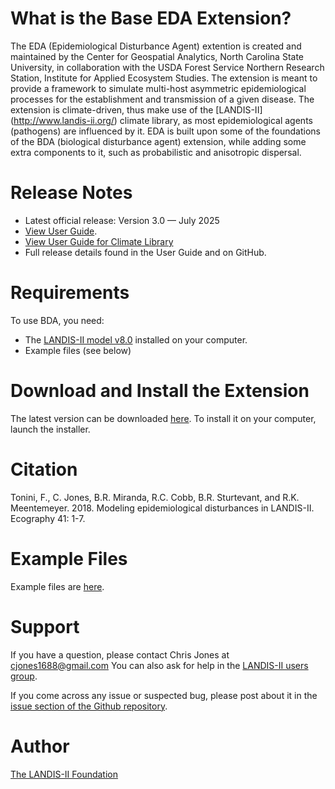 # What is the Base EDA Extension?

The EDA (Epidemiological Disturbance Agent) extention is created and maintained by the Center for Geospatial Analytics, North Carolina State University, in collaboration with the USDA Forest Service Northern Research Station, Institute for Applied Ecosystem Studies. The extension is meant to provide a framework to simulate multi-host asymmetric epidemiological processes for the establishment and transmission of a given disease. The extension is climate-driven, thus make use of the [LANDIS-II] (http://www.landis-ii.org/) climate library, as most epidemiological agents (pathogens) are influenced by it. EDA is built upon some of the foundations of the BDA (biological disturbance agent) extension, while adding some extra components to it, such as probabilistic and anisotropic dispersal.

# Release Notes

- Latest official release: Version 3.0 — July 2025
- [View User Guide](https://github.com/LANDIS-II-Foundation/Extension-Base-EDA/blob/master/docs/LANDIS-II%20Epidemiological%20Disturbance%20Agent%20v3%20User%20Guide.pdf).
- [View User Guide for Climate Library](https://github.com/LANDIS-II-Foundation/Library-Climate/blob/master/docs/LANDIS-II%20Climate%20Library%20v5.0%20User%20Guide.pdf)
- Full release details found in the User Guide and on GitHub.

# Requirements

To use BDA, you need:

- The [LANDIS-II model v8.0](http://www.landis-ii.org/install) installed on your computer.
- Example files (see below)

# Download and Install the Extension

The latest version can be downloaded [here](https://github.com/LANDIS-II-Foundation/Extension-Base-EDA/blob/master/deploy/installer/LANDIS-II-V8%20EDA%203.0-setup.exe). To install it on your computer, launch the installer.

# Citation

Tonini, F., C. Jones, B.R. Miranda, R.C. Cobb, B.R. Sturtevant, and R.K. Meentemeyer.  2018.  Modeling epidemiological disturbances in LANDIS-II.  Ecography 41: 1-7.

# Example Files

Example files are [here](https://downgit.github.io/#/home?url=https://github.com/LANDIS-II-Foundation/Extension-Base-EDA/tree/master/tests/Core7.0-EDA30.0).

# Support

If you have a question, please contact Chris Jones at cjones1688@gmail.com 
You can also ask for help in the [LANDIS-II users group](http://www.landis-ii.org/users).

If you come across any issue or suspected bug, please post about it in the [issue section of the Github repository](https://github.com/LANDIS-II-Foundation/Extension-Base-EDA/issues).

# Author

[The LANDIS-II Foundation](http://www.landis-ii.org)
